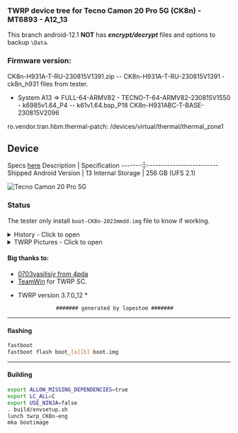 ### TWRP device tree for Tecno Camon 20 Pro 5G (CK8n) - MT6893 - A12_13

This branch android-12.1 **NOT** has ***encrypt/decrypt*** files and options to backup `\Data`.

### Firmware version:
CK8n-H931A-T-RU-230815V1391.zip -- CK8n-H931A-T-RU-230815V1391 - ck8n_h931
files from tester.

- System A13 => FULL-64-ARMV82 - TECNO-T-64-ARMV82-230815V1550 - k6985v1.64_P4 -- k61v1.64.bsp_P18
CK8n-H931ABC-T-BASE-230815V2096

ro.vendor.tran.hbm.thermal-patch: /devices/virtual/thermal/thermal_zone1

## Device

Specs [here](https://www.gsmarena.com/tecno_camon_20_pro_5g-12255.php)
Description | Specification
-------:|:-------------------------
Shipped Android Version | 13
Internal Storage | 256 GB (UFS 2.1)

![Tecno Camon 20 Pro 5G](https://cdn-files.kimovil.com/default/0008/73/thumb_772302_default_big.jpg)

### Status

The tester only install `boot-CK8n-2023mmdd.img` file to know if working.
<details><summary>History - Click to open</summary>
<p>
Some tests was made:

### Third img Test

* Initial DT: 2023-08-06
   Compiled img file 2023-08-06 and tested in 2023-08-06

- MT6893 - A12_13
  - Status: booted??
  - [X] booted

   - boot-CK8n-2023mmdd.img => Working?? Not working?
  - [X] Working

</p>
</details>

<details><summary>TWRP Pictures - Click to open</summary>
<p>

![Mount Storages](https://github.com/lopestom/) ![Mount Partitions](https://github.com/lopestom/) ![Data Decrypted](https://github.com/lopestom/) ![SS data_media](https://github.com/lopestom/) ![Mount Partitions 1](https://github.com/lopestom/) ![Data Partition](https://github.com/lopestom/)

</p>
</details>

#### Big thanks to:

- [0703vasilisiy from 4pda](https://4pda.to/forum/index.php?showuser=5449629)
- [TeamWin](https://github.com/TeamWin) for TWRP SC.
* TWRP version 3.7.0_12 *

                  ####### generated by lopestom #######
-----
#### flashing

```bash
fastboot
fastboot flash boot_[a][b] boot.img
```

-----
#### Building

```bash
export ALLOW_MISSING_DEPENDENCIES=true
export LC_ALL=C
export USE_NINJA=false
. build/envsetup.sh
lunch twrp_CK8n-eng
mka bootimage
```
